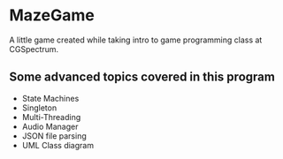 # MazeGame
A little game created while taking intro to game programming class at CGSpectrum.

## Some advanced topics covered in this program
- State Machines
- Singleton
- Multi-Threading
- Audio Manager
- JSON file parsing
- UML Class diagram
